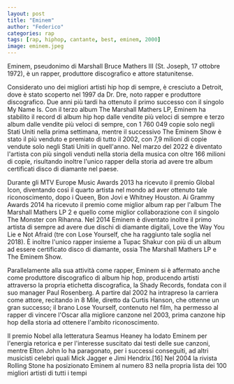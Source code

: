 ```yaml
---
layout: post
title: "Eminem"
author: "Federico"
categories: rap
tags: [rap, hiphop, cantante, best, eminem, 2000]
image: eminem.jpeg
---
```


Eminem, pseudonimo di Marshall Bruce Mathers III (St. Joseph, 17 ottobre 1972), è un rapper, produttore discografico e attore statunitense.

Considerato uno dei migliori artisti hip hop di sempre, è cresciuto a Detroit, dove è stato scoperto nel 1997 da Dr. Dre, noto rapper e produttore discografico. Due anni più tardi ha ottenuto il primo successo con il singolo My Name Is. Con il terzo album The Marshall Mathers LP, Eminem ha stabilito il record di album hip hop dalle vendite più veloci di sempre e terzo album dalle vendite più veloci di sempre, con 1 760 049 copie solo negli Stati Uniti nella prima settimana, mentre il successivo The Eminem Show è stato il più venduto e premiato di tutto il 2002, con 7,9 milioni di copie vendute solo negli Stati Uniti in quell'anno. Nel marzo del 2022 è diventato l'artista con più singoli venduti nella storia della musica con oltre 166 milioni di copie, risultando inoltre l'unico rapper della storia ad avere tre album certificati disco di diamante nel paese.

Durante gli MTV Europe Music Awards 2013 ha ricevuto il premio Global Icon, diventando così il quarto artista nel mondo ad aver ottenuto tale riconoscimento, dopo i Queen, Bon Jovi e Whitney Houston. Ai Grammy Awards 2014 ha ricevuto il premio come miglior album rap per l'album The Marshall Mathers LP 2 e quello come miglior collaborazione con il singolo The Monster con Rihanna. Nel 2014 Eminem è diventato inoltre il primo artista di sempre ad avere due dischi di diamante digitali, Love the Way You Lie e Not Afraid (tre con Lose Yourself, che ha raggiunto tale soglia nel 2018). È inoltre l'unico rapper insieme a Tupac Shakur con più di un album ad essere certificato disco di diamante, ossia The Marshall Mathers LP e The Eminem Show.

Parallelamente alla sua attività come rapper, Eminem si è affermato anche come produttore discografico di album hip hop, producendo artisti attraverso la propria etichetta discografica, la Shady Records, fondata con il suo manager Paul Rosenberg. A partire dal 2002 ha intrapreso la carriera come attore, recitando in 8 Mile, diretto da Curtis Hanson, che ottenne un gran successo; il brano Lose Yourself, contenuto nel film, ha permesso al rapper di vincere l'Oscar alla migliore canzone nel 2003, prima canzone hip hop della storia ad ottenere l'ambito riconoscimento.

Il premio Nobel alla letteratura Seamus Heaney ha lodato Eminem per l'energia retorica e per l'interesse suscitato dai testi delle sue canzoni, mentre Elton John lo ha paragonato, per i successi conseguiti, ad altri musicisti celebri quali Mick Jagger e Jimi Hendrix.[16] Nel 2004 la rivista Rolling Stone ha posizionato Eminem al numero 83 nella propria lista dei 100 migliori artisti di tutti i tempi
